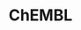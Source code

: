 ---
bigquery: https://console.cloud.google.com/bigquery?p=patents-public-data&d=ebi_chembl&page=dataset
citation: '"The ChEMBL database in 2017." Anna Gaulton, Anne Hersey, Michał Nowotka,
  A Patrícia Bento, Jon Chambers, David Mendez, Prudence Mutowo, Francis Atkinson,
  Louisa J Bellis, Elena Cibrián-Uhalte, Mark Davies, Nathan Dedman, Anneli Karlsson,
  María Paula Magariños, John P Overington, George Papadatos, Ines Smit, Andrew R
  Leach Nucleic acids Research (2017) 45 (Database Issue), D945-D954'
contributors: European Bioinformatics Institute
cost: None
description: ChEMBL Data is a manually curated database of small molecules used in
  drug discovery, including information about existing patented drugs.
documentation: 'schema: https://www.ebi.ac.uk/chembl/db_schema


  '
last_edit: 04/07/2022, 13:43:09
location: https://console.cloud.google.com/marketplace/product/google_patents_public_datasets/chembl
maintained_by: EMBL-EBI, an outstation of European Molecular Biology Laboratory
related_publications: '

  ChEMBL: towards direct deposition of bioassay data.


  Mendez D, Gaulton A, Bento AP, Chambers J, De Veij M, Félix E, Magariños MP, Mosquera
  JF, Mutowo P, Nowotka M, Gordillo-Marañón M, Hunter F, Junco L, Mugumbate G, Rodriguez-Lopez
  M, Atkinson F, Bosc N, Radoux CJ, Segura-Cabrera A, Hersey A, Leach AR.


  — Nucleic Acids Res. 2019; 47(D1):D930-D940. doi: 10.1093/nar/gky1075

  '
schema_fields:
- bto_id
- first_approval
- year
- caloha_id
- pubmed_id
- who_extra
- chirality
- end_position
- comp_go_id
- normal_range_min
- first_page
- frac_class_id
- ddd_units
- cx_most_bpka
- enzyme_name
- assay_test_type
- assay_class_id
- patent_expire_date
- species_group_flag
- source
- molsyn_id
- route
- level5
- assay_cell_type
- alert_set_id
- homologue
- standard_units
- data_validity_comment
- ad_type
- normal_range_max
- active_molregno
- ddd_id
- therapeutic_flag
- assay_strain
- hba
- src_assay_id
- uo_units
- mec_id
- potential_duplicate
- parent_molregno
- short_name
- published_relation
- cell_name
- tid_fixed
- db_version
- parent_go_id
- l8
- warning_class
- formulation_id
- mol_atc_id
- standard_text_value
- aspect
- actsm_id
- alogp
- ref_url
- uberon_id
- dosage_form
- level4_description
- smid
- pathway_id
- ref_type
- parenteral
- compd_id
- doi
- comp_class_id
- bao_endpoint
- record_id
- hrac_class_id
- l6
- mesh_heading
- res_stem_id
- assay_source
- binding_site_comment
- oral
- targcomp_id
- start_position
- title
- standard_inchi
- mesh_id
- relationship_type
- mutation
- qed_weighted
- go_id
- units
- acd_logp
- cell_ontology_id
- relation
- alert_name
- mol_irac_id
- first_in_class
- assay_category
- psa
- src_id
- label
- set_name
- cpd_str_alert_id
- l2
- class_type
- level1_description
- version
- cell_id
- published_units
- heavy_atoms
- direct_interaction
- irac_class_id
- cellosaurus_id
- withdrawn_year
- downgraded
- molecule_type
- topical
- ass_cls_map_id
- cidx
- compsyn_id
- definition
- irac_code
- indication_class
- polymer_flag
- standard_flag
- assay_tissue
- max_phase_for_ind
- chebi_par_id
- synonyms
- mecref_id
- level3_description
- standard_type
- organism
- metref_id
- sequence_md5sum
- description
- parameter_type
- target_desc
- l7
- action_type
- canonical_smiles
- previous_company
- stem_class
- accession
- comments
- syn_type
- class_level
- tax_id
- domain_id
- target_type
- idx
- volume
- approval_date
- metabolite_record_id
- clo_id
- l3
- enzyme_tid
- relationship
- mc_target_name
- confidence
- inorganic_flag
- full_mwt
- acd_most_apka
- ddd_value
- drug_product_flag
- predbind_id
- level3
- parent_type
- standard_relation
- molecular_mechanism
- indref_id
- mechanism_of_action
- path
- usan_stem_id
- site_residues
- type
- cx_logp
- hbd_lipinski
- compound_key
- l5
- lle
- pathway_key
- mw_freebase
- met_comment
- mc_target_type
- activity_id
- cx_most_apka
- withdrawn_flag
- mc_organism
- issue
- aromatic_rings
- component_synonym
- sequence
- curation_comment
- mc_target_accession
- alert_id
- acd_logd
- l4
- prodrug
- db_source
- ridx
- cx_logd
- met_id
- natural_product
- black_box_warning
- isoform
- molregno
- patent_no
- rtb
- le
- related_tid
- dosed_ingredient
- withdrawn_reason
- confidence_score
- level2_description
- drug_substance_flag
- ddd_comment
- ddd_admr
- ref_id
- target_mapping
- nda_type
- tissue_id
- drugind_id
- structure_type
- value
- usan_stem
- atc_code
- trade_name
- standard_inchi_key
- active_ingredient
- co_stem_id
- patent_use_code
- compound_name
- protein_class_desc
- chembl_id
- doc_type
- component_id
- prediction_method
- result_flag
- assay_tax_id
- cell_source_organism
- hbd
- max_phase
- ro3_pass
- domain_type
- submission_date
- cell_description
- last_active
- bei
- published_value
- mw_monoisotopic
- num_alerts
- std_act_id
- usan_substem
- site_id
- standard_value
- text_value
- standard_upper_value
- warnref_id
- domain_description
- acd_most_bpka
- warning_year
- journal
- last_page
- usan_stem_definition
- smarts
- activity_count
- cell_source_tissue
- component_type
- mechanism_comment
- protein_class_id
- patent_id
- applicant_full_name
- ap_id
- updated_by
- availability_type
- level1
- curated_by
- warning_type
- name
- mol_frac_id
- withdrawn_class
- qudt_units
- protein_class_synonym
- disease_efficacy
- parameter_value
- biocomp_id
- subgroup
- job_id
- oc_id
- bao_id
- country
- domain_name
- entity_id
- assay_id
- parent_id
- toid
- strength
- src_compound_id
- upper_value
- relationship_desc
- targrel_id
- selectivity_comment
- delist_flag
- abstract
- drug_record_id
- research_stem
- as_id
- substrate_record_id
- status
- level2
- cell_source_tax_id
- tbl
- priority
- assay_subcellular_fraction
- prod_pat_id
- assay_desc
- warning_id
- entity_type
- assay_organism
- assay_type
- pref_name
- assay_param_id
- withdrawn_country
- ingredient
- stem
- company
- efo_id
- tid
- num_lipinski_ro5_violations
- stat
- who_name
- hba_lipinski
- product_id
- orig_description
- num_ro5_violations
- variant_id
- major_class
- src_short_name
- mc_tax_id
- sitecomp_id
- frac_code
- l1
- molfile
- source_domain_id
- met_conversion
- hrac_code
- rgid
- src_description
- activity_comment
- innovator_company
- site_name
- authors
- warning_description
- protclasssyn_id
- published_type
- log_id
- level4
- molecular_species
- annotation
- publication_number
- mol_hrac_id
- warning_country
- efo_term
- updated_on
- cl_lincs_id
- usan_year
- helm_notation
- creation_date
- sei
- doc_id
- bao_format
- full_molformula
- aidx
- pchembl_value
shortname: chembl
tags:
- biotechnology
- health
- chemical
- bioinformatics
- medical
terms_of_use: CC BY-SA 3.0
title: ChEMBL
uuid: e232a192-965c-4ec9-904c-155b6dfe56c5
---